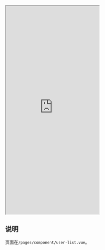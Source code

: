 <div class="simulator">
    <iframe src="https://jamechou.github.io/geui-h5/#/pages/component/user-list" height="670px"></iframe>
</div>

## 说明
页面在`/pages/component/user-list.vue`。
